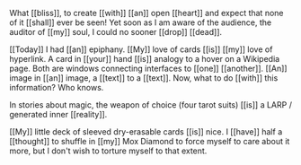 What [[bliss]], to create [[with]] [[an]] open [[heart]] and expect that none of it [[shall]] ever be seen! Yet soon as I am aware of the audience, the auditor of [[my]] soul, I could no sooner [[drop]] [[dead]].

[[Today]] I had [[an]] epiphany. [[My]] love of cards [[is]] [[my]] love of hyperlink. A card in [[your]] hand [[is]] analogy to a hover on a Wikipedia page. Both are windows connecting interfaces to [[one]] [[another]]. [[An]] image in [[an]] image, a [[text]] to a [[text]]. Now, what to do [[with]] this information? Who knows.

In stories about magic, the weapon of choice (four tarot suits) [[is]] a LARP / generated inner [[reality]].

[[My]] little deck of sleeved dry-erasable cards [[is]] nice. I [[have]] half a [[thought]] to shuffle in [[my]] Mox Diamond to force myself to care about it more, but I don't wish to torture myself to that extent.